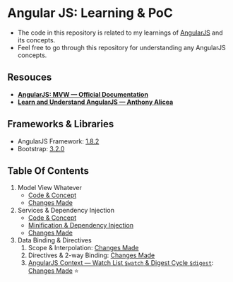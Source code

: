 # Angular JS: Learning & PoC

- The code in this repository is related to my learnings of [AngularJS](https://angularjs.org/) and its concepts.
- Feel free to go through this repository for understanding any AngularJS concepts.

## Resouces

- **[AngularJS: MVW &mdash; Official Documentation](https://docs.angularjs.org/tutorial)**
- **[Learn and Understand AngularJS &mdash; Anthony Alicea](https://www.udemy.com/course/learn-angularjs/)**

## Frameworks & Libraries

- AngularJS Framework: [1.8.2](https://code.angularjs.org/1.8.2/angular.min.js)
- Bootstrap: [3.2.0](https://netdna.bootstrapcdn.com/bootstrap/3.2.0/css/bootstrap.min.css)

## Table Of Contents

1. Model View Whatever
   - [Code & Concept](./01-model-view-whatever/)
   - [Changes Made](https://github.com/Ch-sriram/angular-js/commit/60e6bd8bb71a652d20567cede1898c81ccf82ec6)
2. Services & Dependency Injection
   - [Code & Concept](./02-scope-dependency-injection/README.md#concept)
   - [Minification & Dependency Injection](./02-scope-dependency-injection/README.md#minification--dependency-injection)
   - [Changes Made](https://github.com/Ch-sriram/angular-js/commit/5dfafff3d183ac627d3dfa27d56927aba19dbc84)
3. Data Binding & Directives
   1. Scope & Interpolation: [Changes Made](https://github.com/Ch-sriram/angular-js/commit/1fe83392b79a944d8fbed0f8b59eb214943f830d)
   2. Directives & 2-way Binding: [Changes Made](https://github.com/Ch-sriram/angular-js/commit/8a3f568123ebb2a908c8b90e8f9c13c4078aafbd)
   3. [AngularJS Context &mdash; Watch List `$watch` & Digest Cycle `$digest`](https://cfdeepak.wordpress.com/2014/09/29/how-two-way-data-binding-works-in-angular-js/): [Changes Made](https://github.com/Ch-sriram/angular-js/commit/a0a56d6df0cb4072d211bf1c3eccea4175723cd2) ⭐
